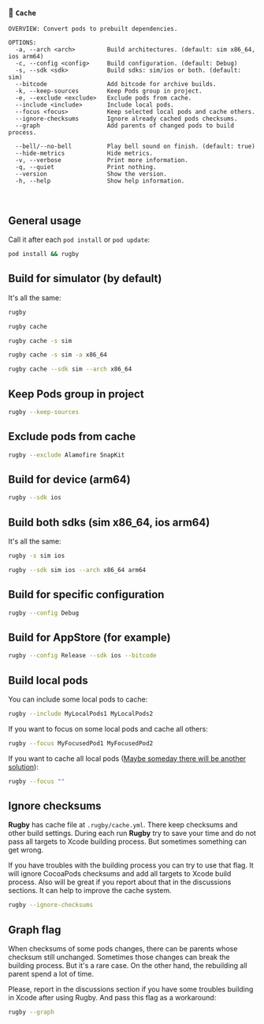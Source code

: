 
### 🏈 `Cache`

```
OVERVIEW: Convert pods to prebuilt dependencies.

OPTIONS:
  -a, --arch <arch>         Build architectures. (default: sim x86_64, ios arm64)
  -c, --config <config>     Build configuration. (default: Debug)
  -s, --sdk <sdk>           Build sdks: sim/ios or both. (default: sim)
  --bitcode                 Add bitcode for archive builds.
  -k, --keep-sources        Keep Pods group in project.
  -e, --exclude <exclude>   Exclude pods from cache.
  --include <include>       Include local pods.
  --focus <focus>           Keep selected local pods and cache others.
  --ignore-checksums        Ignore already cached pods checksums.
  --graph                   Add parents of changed pods to build process.

  --bell/--no-bell          Play bell sound on finish. (default: true)
  --hide-metrics            Hide metrics.
  -v, --verbose             Print more information.
  -q, --quiet               Print nothing.
  --version                 Show the version.
  -h, --help                Show help information.
```

<br>

## General usage

Call it after each `pod install` or `pod update`:
```bash
pod install && rugby
```

## Build for simulator (by default)

It's all the same:

```bash
rugby
```

```bash
rugby cache
```

```bash
rugby cache -s sim
```

```bash
rugby cache -s sim -a x86_64
```

```bash
rugby cache --sdk sim --arch x86_64
```

## Keep Pods group in project

```bash
rugby --keep-sources
```

## Exclude pods from cache

```bash
rugby --exclude Alamofire SnapKit
```

## Build for device (arm64)

```bash
rugby --sdk ios
```

## Build both sdks (sim x86_64, ios arm64)

It's all the same:

```bash
rugby -s sim ios
```

```bash
rugby --sdk sim ios --arch x86_64 arm64
```

## Build for specific configuration

```bash
rugby --config Debug
```

## Build for AppStore (for example)

```bash
rugby --config Release --sdk ios --bitcode
```

## Build local pods

You can include some local pods to cache:

```bash
rugby --include MyLocalPods1 MyLocalPods2
```

If you want to focus on some local pods and cache all others:

```bash
rugby --focus MyFocusedPod1 MyFocusedPod2
```

If you want to cache all local pods ([Maybe someday there will be another solution](https://github.com/apple/swift-argument-parser/pull/317)):

```bash
rugby --focus ""
```

## Ignore checksums

**Rugby** has cache file at `.rugby/cache.yml`. There keep checksums and other build settings. During each run **Rugby** try to save your time and do not pass all targets to Xcode building process. But sometimes something can get wrong. 

If you have troubles with the building process you can try to use that flag. It will ignore CocoaPods checksums and add all targets to Xcode build process. Also will be great if you report about that in the discussions sections. It can help to improve the cache system.

```bash
rugby --ignore-checksums
```

## Graph flag

When checksums of some pods changes, there can be parents whose checksum still unchanged. Sometimes those changes can break the building process. But it's a rare case. On the other hand, the rebuilding all parent spend a lot of time.

Please, report in the discussions section if you have some troubles building in Xcode after using Rugby. And pass this flag as a workaround:

```bash
rugby --graph
```
